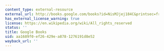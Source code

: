 ```yaml
---
content_type: external-resource
external_url: http://books.google.com/books?id=NisMJjej184C&printsec=frontcover
has_external_license_warning: true
license: https://en.wikipedia.org/wiki/All_rights_reserved
status: ''
title: Google Books
uid: aa1689f0-ef26-429e-a878-1276191d8e52
wayback_url: ''
---
```

